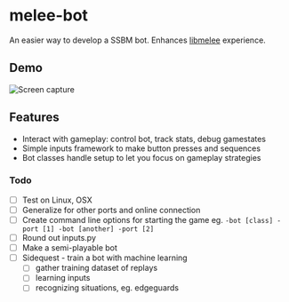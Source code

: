 # melee-bot

An easier way to develop a SSBM bot. Enhances [libmelee](https://github.com/altf4/libmelee) experience.

## Demo
![Screen capture](./demo/demo.gif)

## Features
- Interact with gameplay: control bot, track stats, debug gamestates
- Simple inputs framework to make button presses and sequences
- Bot classes handle setup to let you focus on gameplay strategies

### Todo

- [ ] Test on Linux, OSX
- [ ] Generalize for other ports and online connection
- [ ] Create command line options for starting the game
eg. `-bot [class] -port [1] -bot [another] -port [2]`
- [ ] Round out inputs.py
- [ ] Make a semi-playable bot
- [ ] Sidequest - train a bot with machine learning
  - [ ] gather training dataset of replays
  - [ ] learning inputs
  - [ ] recognizing situations, eg. edgeguards
